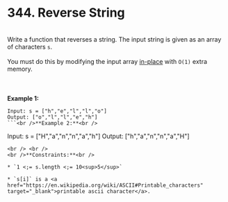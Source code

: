 # 344. Reverse String

<br />Write a function that reverses a string. The input string is given as an array of characters `s`.<br />
<br />You must do this by modifying the input array <a href="https://en.wikipedia.org/wiki/In-place_algorithm" target="_blank">in-place</a> with `O(1)` extra memory.<br />
<br /> <br />
<br />**Example 1:**<br />
```
Input: s = ["h","e","l","l","o"]
Output: ["o","l","l","e","h"]
```<br />**Example 2:**<br />
```
Input: s = ["H","a","n","n","a","h"]
Output: ["h","a","n","n","a","H"]
```
<br /> <br />
<br />**Constraints:**<br />

* `1 <;= s.length <;= 10<sup>5</sup>`

* `s[i]` is a <a href="https://en.wikipedia.org/wiki/ASCII#Printable_characters" target="_blank">printable ascii character</a>.